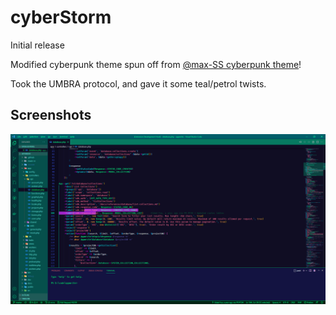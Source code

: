 # cyberStorm

Initial release

Modified cyberpunk theme spun off from [@max-SS cyberpunk theme](https://github.com/prometheux-ar/cyberpunk)!

Took the UMBRA protocol, and gave it some teal/petrol twists.

## Screenshots
![cyberStorm screenshot](https://github.com/NeonSpork/cyberstorm/blob/stable/screenshots/cyberStorm_screenshot.png)